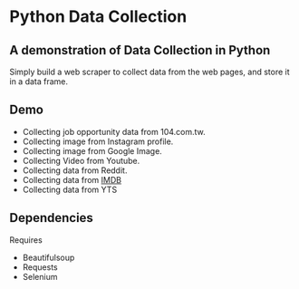 # Python Data Collection
## A demonstration of Data Collection in Python

Simply build a web scraper to collect data from the web pages, and store it in a data frame.

## Demo
- Collecting job opportunity data from 104.com.tw.
- Collecting image from Instagram profile.
- Collecting image from Google Image.
- Collecting Video from Youtube. 
- Collecting data from Reddit. 
- Collecting data from [IMDB](https://www.imdb.com/chart/top)
- Collecting data from YTS

## Dependencies

Requires 
- Beautifulsoup
- Requests
- Selenium